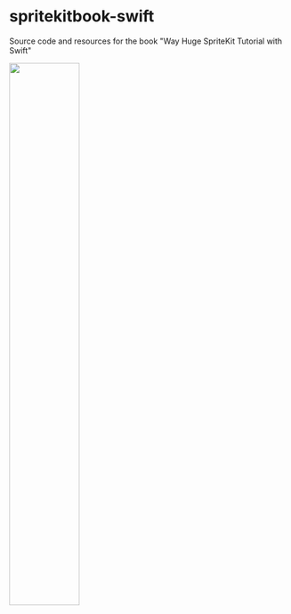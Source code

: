 # spritekitbook-swift
Source code and resources for the book "Way Huge SpriteKit Tutorial with Swift"

<img src="http://i.imgur.com/ceaoSlG.png" width="50%">
